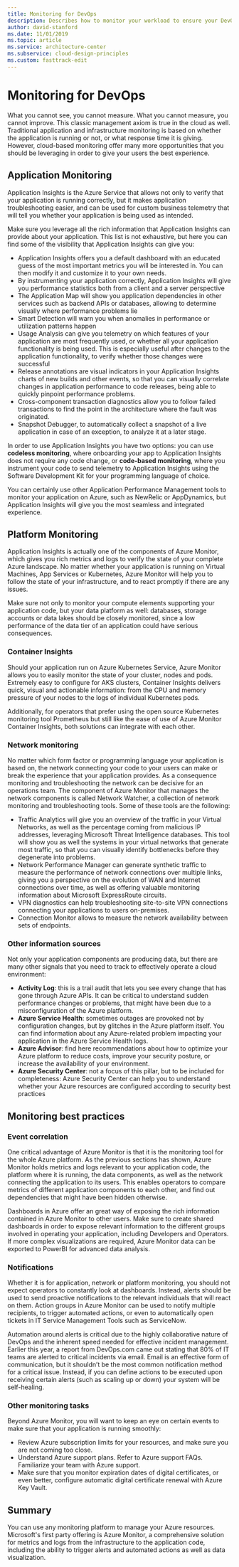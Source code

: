 ```yaml
---
title: Monitoring for DevOps 
description: Describes how to monitor your workload to ensure your DevOps infrastructure is working as intended.
author: david-stanford
ms.date: 11/01/2019
ms.topic: article
ms.service: architecture-center
ms.subservice: cloud-design-principles
ms.custom: fasttrack-edit
---
```


# Monitoring for DevOps

What you cannot see, you cannot measure. What you cannot measure, you cannot improve. This classic management axiom is true in the cloud as well. Traditional application and infrastructure monitoring is based on whether the application is running or not, or what response time it is giving. However, cloud-based monitoring offer many more opportunities that you should be leveraging in order to give your users the best experience.

## Application Monitoring

Application Insights is the Azure Service that allows not only to verify that your application is running correctly, but it makes application troubleshooting easier, and can be used for custom business telemetry that will tell you whether your application is being used as intended.

Make sure you leverage all the rich information that Application Insights can provide about your application. This list is not exhaustive, but here you can find some of the visibility that Application Insights can give you:

* Application Insights offers you a default dashboard with an educated guess of the most important metrics you will be interested in. You can then modify it and customize it to your own needs.
* By instrumenting your application correctly, Application Insights will give you performance statistics both from a client and a server perspective
* The Application Map will show you application dependencies in other services such as backend APIs or databases, allowing to determine visually where performance problems lie
* Smart Detection will warn you when anomalies in performance or utilization patterns happen
* Usage Analysis can give you telemetry on which features of your application are most frequently used, or whether all your application functionality is being used. This is especially useful after changes to the application functionality, to verify whether those changes were successful
* Release annotations are visual indicators in your Application Insights charts of new builds and other events, so that you can visually correlate changes in application performance to code releases, being able to quickly pinpoint performance problems.
* Cross-component transaction diagnostics allow you to follow failed transactions to find the point in the architecture where the fault was originated.
* Snapshot Debugger, to automatically collect a snapshot of a live application in case of an exception, to analyze it at a later stage.

In order to use Application Insights you have two options: you can use **codeless monitoring**, where onboarding your app to Application Insights does not require any code change, or **code-based monitoring**, where you instrument your code to send telemetry to Application Insights using the Software Development Kit for your programming language of choice.

You can certainly use other Application Performance Management tools to monitor your application on Azure, such as NewRelic or AppDynamics, but Application Insights will give you the most seamless and integrated experience.

## Platform Monitoring

Application Insights is actually one of the components of Azure Monitor, which gives you rich metrics and logs to verify the state of your complete Azure landscape. No matter whether your application is running on Virtual Machines, App Services or Kubernetes, Azure Monitor will help you to follow the state of your infrastructure, and to react promptly if there are any issues.

Make sure not only to monitor your compute elements supporting your application code, but your data platform as well: databases, storage accounts or data lakes should be closely monitored, since a low performance of the data tier of an application could have serious consequences.

### Container Insights

Should your application run on Azure Kubernetes Service, Azure Monitor allows you to easily monitor the state of your cluster, nodes and pods. Extremely easy to configure for AKS clusters, Container Insights delivers quick, visual and actionable information: from the CPU and memory pressure of your nodes to the logs of individual Kubernetes pods.

Additionally, for operators that prefer using the open source Kubernetes monitoring tool Prometheus but still like the ease of use of Azure Monitor Container Insights, both solutions can integrate with each other.

### Network monitoring

No matter which form factor or programming language your application is based on, the network connecting your code to your users can make or break the experience that your application provides. As a consequence monitoring and troubleshooting the network can be decisive for an operations team. The component of Azure Monitor that manages the network components is called Network Watcher, a collection of network monitoring and troubleshooting tools. Some of these tools are the following:

* Traffic Analytics will give you an overview of the traffic in your Virtual Networks, as well as the percentage coming from malicious IP addresses, leveraging Microsoft Threat Intelligence databases. This tool will show you as well the systems in your virtual networks that generate most traffic, so that you can visually identify bottlenecks before they degenerate into problems.
* Network Performance Manager can generate synthetic traffic to measure the performance of network connections over multiple links, giving you a perspective on the evolution of WAN and Internet connections over time, as well as offering valuable monitoring information about Microsoft ExpressRoute circuits.
* VPN diagnostics can help troubleshooting site-to-site VPN connections connecting your applications to users on-premises.
* Connection Monitor allows to measure the network availability between sets of endpoints.

### Other information sources

Not only your application components are producing data, but there are many other signals that you need to track to effectively operate a cloud environment:

* **Activity Log**: this is a trail audit that lets you see every change that has gone through Azure APIs. It can be critical to understand sudden performance changes or problems, that might have been due to a misconfiguration of the Azure platform.
* **Azure Service Health**: sometimes outages are provoked not by configuration changes, but by glitches in the Azure platform itself. You can find information about any Azure-related problem impacting your application in the Azure Service Health logs.
* **Azure Advisor**: find here recommendations about how to optimize your Azure platform to reduce costs, improve your security posture, or increase the availability of your environment.
* **Azure Security Center**: not a focus of this pillar, but to be included for completeness: Azure Security Center can help you to understand whether your Azure resources are configured according to security best practices

## Monitoring best practices

### Event correlation

One critical advantage of Azure Monitor is that it is the monitoring tool for the whole Azure platform. As the previous sections has shown, Azure Monitor holds metrics and logs relevant to your application code, the platform where it is running, the data components, as well as the network connecting the application to its users. This enables operators to compare metrics of different application components to each other, and find out dependencies that might have been hidden otherwise.

Dashboards in Azure offer an great way of exposing the rich information contained in Azure Monitor to other users. Make sure to create shared dashboards in order to expose relevant information to the different groups involved in operating your application, including Developers and Operators. If more complex visualizations are required, Azure Monitor data can be exported to PowerBI for advanced data analysis.

### Notifications

Whether it is for application, network or platform monitoring, you should not expect operators to constantly look at dashboards. Instead, alerts should be used to send proactive notifications to the relevant individuals that will react on them. Action groups in Azure Monitor can be used to notify multiple recipients, to trigger automated actions, or even to automatically open tickets in IT Service Management Tools such as ServiceNow.

Automation around alerts is critical due to the highly collaborative nature of DevOps and the inherent speed needed for effective incident management. Earlier this year, a report from DevOps.com came out stating that 80% of IT teams are alerted to critical incidents via email. Email is an effective form of communication, but it shouldn’t be the most common notification method for a critical issue. Instead, if you can define actions to be executed upon receiving certain alerts (such as scaling up or down) your system will be self-healing.


### Other monitoring tasks

Beyond Azure Monitor, you will want to keep an eye on certain events to make sure that your application is running smoothly:

* Review Azure subscription limits for your resources, and make sure you are not coming too close.
* Understand Azure support plans. Refer to Azure support FAQs. Familiarize your team with Azure support.
* Make sure that you monitor expiration dates of digital certificates, or even better, configure automatic digital certificate renewal with Azure Key Vault.

## Summary

You can use any monitoring platform to manage your Azure resources. Microsoft's first party offering is Azure Monitor, a comprehensive solution for metrics and logs from the infrastructure to the application code, including the ability to trigger alerts and automated actions as well as data visualization.